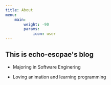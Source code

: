 ```yaml
---
title: About
menu:
    main: 
        weight: -90
        params:
            icon: user
---
```


## This is echo-escpae's blog

- Majoring in Software Enginering

- Loving animation and learning programming